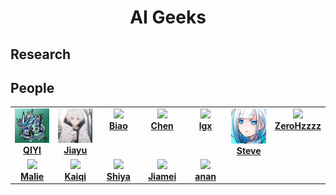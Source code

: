 <div align="center"><h1> AI Geeks </h1></div>

## Research

## People


<table>
<tbody>
<tr>
<td align="center" valign="top" width="14.28%"><a href="https://github.com/Richardqiyi"><img src="/avatar/qiyi.jpeg" width="100px;"/><br /><b>QIYI</b></a></td>
<td align="center" valign="top" width="14.28%"><a href="https://github.com/huangjiayu-zju"><img src="/avatar/jiayu.jpeg" width="100px;"/><br /><b>Jiayu</b></a></td>
<td align="center" valign="top" width="14.28%"><a href="https://scholar.google.com/citations?user=Y3SBBWMAAAAJ&hl=en&oi=sra"><img src="https://avatars.githubusercontent.com/u/113005567?s=96&v=4" width="100px;"/><br /><b>Biao</b></a></td>
<td align="center" valign="top" width="14.28%"><a href="https://github.com/hycarbon-b"><img src="https://avatars.githubusercontent.com/u/63985695?s=96&v=4" width="100px;"/><br /><b>Chen</b></a></td>
<td align="center" valign="top" width="14.28%"><a href="https://github.com/lgX1123"><img src="https://avatars.githubusercontent.com/u/98698611?s=96&v=4" width="100px;"/><br /><b>lgx</b></a></td>
<td align="center" valign="top" width="14.28%"><a href="https://steve-zeyu-zhang.github.io/"><img src="/avatar/steve.jpg" width="100px;"/><br /><b>Steve</b></a></td>
<td align="center" valign="top" width="14.28%"><a href="https://github.com/ZeroHzzzz"><img src="https://avatars.githubusercontent.com/u/137389489?s=96&v=4" width="100px;"/><br /><b>ZeroHzzzz</b></a></td>
</tr>
  <tr>
<td align="center" valign="top" width="14.28%"><a href="https://github.com/malie-wang"><img src="https://avatars.githubusercontent.com/u/100657314?s=96&v=4" width="100px;"/><br /><b>Malie</b></a></td>
<td align="center" valign="top" width="14.28%"><a href="https://github.com/KaiqiLin"><img src="https://avatars.githubusercontent.com/u/109943902?s=96&v=4" width="100px;"/><br /><b>Kaiqi</b></a></td>
<td align="center" valign="top" width="14.28%"><a href="https://github.com/gekelly"><img src="https://avatars.githubusercontent.com/u/37037628?s=96&v=4" width="100px;"/><br /><b>Shiya</b></a></td>
<td align="center" valign="top" width="14.28%"><a href="https://github.com/wangjiameiiii"><img src="https://avatars.githubusercontent.com/u/152020069?s=96&v=4" width="100px;"/><br /><b>Jiamei</b></a></td>
<td align="center" valign="top" width="14.28%"><a href="https://github.com/jingxianer"><img src="https://avatars.githubusercontent.com/u/124252488?s=96&v=4" width="100px;"/><br /><b>anan</b></a></td>

</tr>
</tbody>
</table>



